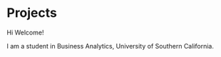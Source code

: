 # Projects

Hi Welcome! 

I am a student in Business Analytics, University of Southern California. 
